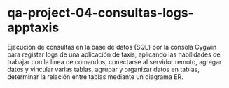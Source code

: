 # qa-project-04-consultas-logs-apptaxis
Ejecución de consultas en la base de datos (SQL) por la consola Cygwin para registar logs de una aplicación de taxis, aplicando las habilidades de trabajar con la línea de comandos, conectarse al servidor remoto, agregar datos y vincular varias tablas, agrupar y organizar datos en tablas, determinar la relación entre tablas mediante un diagrama ER.
